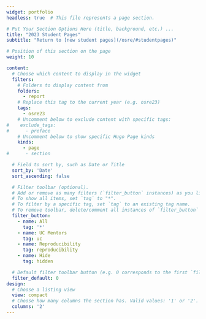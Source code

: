 ```yaml
---
widget: portfolio 
headless: true  # This file represents a page section.

# Put Your Section Options Here (title, background, etc.) ...
title: "2023 Student Pages"
subtitle: "Return to [new student pages](/osre/#studentpages)"

# Position of this section on the page
weight: 10

content:
  # Choose which content to display in the widget
  filters:
    # Folders to display content from
    folders:
      - report
    # Replace this tag to the current year (e.g. osre23)
    tags:
      - osre23
    # Uncomment below to exclude content with specific tags:
#    exclude_tags:
#      - preface    
    # Uncomment below to show specific Hugo Page kinds
    kinds:
      - page
#      - section

  # Field to sort by, such as Date or Title
  sort_by: 'Date'
  sort_ascending: false

  # Filter toolbar (optional).
  # Add or remove as many filters (`filter_button` instances) as you like.
  # To show all items, set `tag` to "*".
  # To filter by a specific tag, set `tag` to an existing tag name.
  # To remove toolbar, delete/comment all instances of `filter_button` below.
  filter_button:
    - name: All
      tag: '*'
    - name: UC Mentors
      tag: uc
    - name: Reproducibility
      tag: reproducibility
    - name: Hide
      tag: hidden

  # Default filter toolbar button (e.g. 0 corresponds to the first `filter_button` instance above)
  filter_default: 0
design:
  # Choose a listing view
  view: compact
  # Choose how many columns the section has. Valid values: '1' or '2'.
  columns: '2'
---
```


